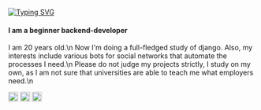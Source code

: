 
[![Typing SVG](https://readme-typing-svg.herokuapp.com?font=&color=%236522CA&lines=Hi+there%2C+I'm+Dmitrii+%F0%9F%91%8B)](https://git.io/typing-svg)

#### I am a beginner backend-developer

I am 20 years old.\n
Now I'm doing a full-fledged study of django. Also, my interests include various bots for social networks that automate the processes I need.\n
Please do not judge my projects strictly, I study on my own, as I am not sure that universities are able to teach me what employers need.\n
<!--
- 🔭 I’m currently working on ...
- 🌱 I’m currently learning ...
- 👯 I’m looking to collaborate on ...
- 🤔 I’m looking for help with ...
- 💬 Ask me about ...
- 📫 How to reach me: ...
- 😄 Pronouns: ...
- ⚡ Fun fact: ...
-->

[<img src='https://cdn.jsdelivr.net/npm/simple-icons@3.0.1/icons/github.svg' alt='github' height='20'>](https://github.com/purplebread-git)  [<img src='https://cdn.jsdelivr.net/npm/simple-icons@3.0.1/icons/instagram.svg' alt='instagram' height='20'>](https://www.instagram.com/purple.bread/)  [<img src='https://cdn.jsdelivr.net/npm/simple-icons@3.0.1/icons/icloud.svg' alt='website' height='20'>](vk.com/purple.bread)
